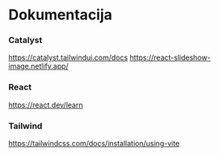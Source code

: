 # Dokumentacija

### Catalyst
https://catalyst.tailwindui.com/docs
https://react-slideshow-image.netlify.app/

### React
https://react.dev/learn

### Tailwind
https://tailwindcss.com/docs/installation/using-vite

